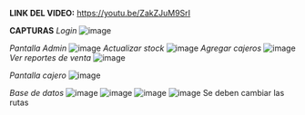 **LINK DEL VIDEO:**
https://youtu.be/ZakZJuM9SrI

**CAPTURAS**
*Login*
![image](https://github.com/user-attachments/assets/a1caab4e-1462-404c-bbe2-da0d816020c8)

*Pantalla Admin*
![image](https://github.com/user-attachments/assets/23e7ff8d-7e5d-4c5c-af48-eff3e78e4bd6)
*Actualizar stock*
![image](https://github.com/user-attachments/assets/9c17583f-d6a5-4276-a974-abd17befc65d)
*Agregar cajeros*
![image](https://github.com/user-attachments/assets/d3db0206-1c14-44fa-83a1-013479a2db06)
*Ver reportes de venta*
![image](https://github.com/user-attachments/assets/7ac47f3a-0203-46a7-a4e3-e91db07deee0)

*Pantalla cajero*
![image](https://github.com/user-attachments/assets/36e186d2-8444-47f7-9bf9-9d992f9a5592)

*Base de datos*
![image](https://github.com/user-attachments/assets/4f14d5d8-3d11-43e0-8587-042dd3ed551a)
![image](https://github.com/user-attachments/assets/cad5c521-c27e-4b0f-a5d2-30c7a9bed339)
![image](https://github.com/user-attachments/assets/8217135b-ce8d-4c7a-9e83-30a4c5c58a19)
![image](https://github.com/user-attachments/assets/3b12b314-cb9a-418a-8883-8b948e8c84f3) Se deben cambiar las rutas 



